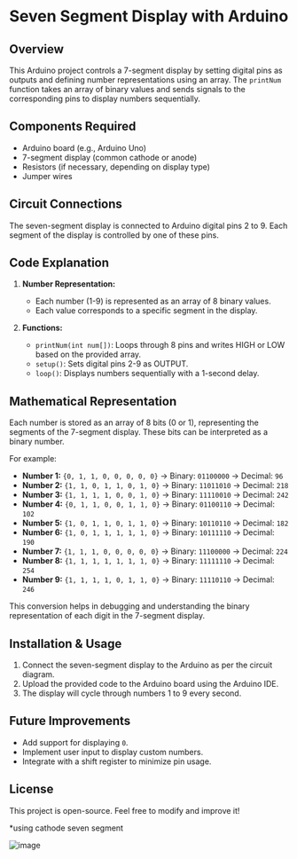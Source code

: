 # Seven Segment Display with Arduino

## Overview
This Arduino project controls a 7-segment display by setting digital pins as outputs and defining number representations using an array. The `printNum` function takes an array of binary values and sends signals to the corresponding pins to display numbers sequentially.

## Components Required
- Arduino board (e.g., Arduino Uno)
- 7-segment display (common cathode or anode)
- Resistors (if necessary, depending on display type)
- Jumper wires

## Circuit Connections
The seven-segment display is connected to Arduino digital pins 2 to 9. Each segment of the display is controlled by one of these pins.

## Code Explanation
1. **Number Representation:**
   - Each number (1-9) is represented as an array of 8 binary values.
   - Each value corresponds to a specific segment in the display.

2. **Functions:**
   - `printNum(int num[])`: Loops through 8 pins and writes HIGH or LOW based on the provided array.
   - `setup()`: Sets digital pins 2-9 as OUTPUT.
   - `loop()`: Displays numbers sequentially with a 1-second delay.

## Mathematical Representation
Each number is stored as an array of 8 bits (0 or 1), representing the segments of the 7-segment display. These bits can be interpreted as a binary number.

For example:
- **Number 1:** `{0, 1, 1, 0, 0, 0, 0, 0}` → Binary: `01100000` → Decimal: `96`
- **Number 2:** `{1, 1, 0, 1, 1, 0, 1, 0}` → Binary: `11011010` → Decimal: `218`
- **Number 3:** `{1, 1, 1, 1, 0, 0, 1, 0}` → Binary: `11110010` → Decimal: `242`
- **Number 4:** `{0, 1, 1, 0, 0, 1, 1, 0}` → Binary: `01100110` → Decimal: `102`
- **Number 5:** `{1, 0, 1, 1, 0, 1, 1, 0}` → Binary: `10110110` → Decimal: `182`
- **Number 6:** `{1, 0, 1, 1, 1, 1, 1, 0}` → Binary: `10111110` → Decimal: `190`
- **Number 7:** `{1, 1, 1, 0, 0, 0, 0, 0}` → Binary: `11100000` → Decimal: `224`
- **Number 8:** `{1, 1, 1, 1, 1, 1, 1, 0}` → Binary: `11111110` → Decimal: `254`
- **Number 9:** `{1, 1, 1, 1, 0, 1, 1, 0}` → Binary: `11110110` → Decimal: `246`

This conversion helps in debugging and understanding the binary representation of each digit in the 7-segment display.

## Installation & Usage
1. Connect the seven-segment display to the Arduino as per the circuit diagram.
2. Upload the provided code to the Arduino board using the Arduino IDE.
3. The display will cycle through numbers 1 to 9 every second.

## Future Improvements
- Add support for displaying `0`.
- Implement user input to display custom numbers.
- Integrate with a shift register to minimize pin usage.

## License
This project is open-source. Feel free to modify and improve it!

*using cathode seven segment

![image](https://github.com/user-attachments/assets/23bb5414-dc68-47d9-a5e0-7ffe8276e759)
